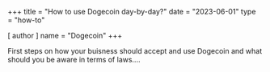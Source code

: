 +++
title = "How to use Dogecoin day-by-day?"
date = "2023-06-01"
type = "how-to"

[ author ]
  name = "Dogecoin"
+++

First steps on how your buisness should accept and use Dogecoin and what should you be aware in terms of laws....
